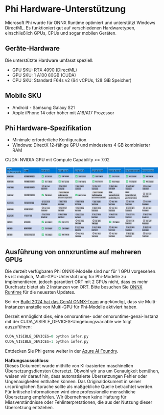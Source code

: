 # Phi Hardware-Unterstützung

Microsoft Phi wurde für ONNX Runtime optimiert und unterstützt Windows DirectML. Es funktioniert gut auf verschiedenen Hardwaretypen, einschließlich GPUs, CPUs und sogar mobilen Geräten.

## Geräte-Hardware
Die unterstützte Hardware umfasst speziell:

- GPU SKU: RTX 4090 (DirectML)
- GPU SKU: 1 A100 80GB (CUDA)
- CPU SKU: Standard F64s v2 (64 vCPUs, 128 GiB Speicher)

## Mobile SKU

- Android - Samsung Galaxy S21
- Apple iPhone 14 oder höher mit A16/A17 Prozessor

## Phi Hardware-Spezifikation

- Minimale erforderliche Konfiguration.
- Windows: DirectX 12-fähige GPU und mindestens 4 GB kombinierter RAM

CUDA: NVIDIA GPU mit Compute Capability >= 7.02

![HardwareSupport](../../../../../translated_images/01.phihardware.925db5699da7752cf486314e6db087580583cfbcd548970f8a257e31a8aa862c.de.png)

## Ausführung von onnxruntime auf mehreren GPUs

Die derzeit verfügbaren Phi ONNX-Modelle sind nur für 1 GPU vorgesehen. Es ist möglich, Multi-GPU-Unterstützung für Phi-Modelle zu implementieren, jedoch garantiert ORT mit 2 GPUs nicht, dass es mehr Durchsatz bietet als 2 Instanzen von ORT. Bitte besuchen Sie [ONNX Runtime](https://onnxruntime.ai/) für die neuesten Updates.

Bei der [Build 2024 hat das GenAI ONNX-Team](https://youtu.be/WLW4SE8M9i8?si=EtG04UwDvcjunyfC) angekündigt, dass sie Multi-Instanzen anstelle von Multi-GPU für Phi-Modelle aktiviert haben.

Derzeit ermöglicht dies, eine onnxruntime- oder onnxruntime-genai-Instanz mit der CUDA_VISIBLE_DEVICES-Umgebungsvariable wie folgt auszuführen:

```Python
CUDA_VISIBLE_DEVICES=0 python infer.py
CUDA_VISIBLE_DEVICES=1 python infer.py
```

Entdecken Sie Phi gerne weiter in der [Azure AI Foundry](https://ai.azure.com).

**Haftungsausschluss**:  
Dieses Dokument wurde mithilfe von KI-basierten maschinellen Übersetzungsdiensten übersetzt. Obwohl wir uns um Genauigkeit bemühen, weisen wir darauf hin, dass automatisierte Übersetzungen Fehler oder Ungenauigkeiten enthalten können. Das Originaldokument in seiner ursprünglichen Sprache sollte als maßgebliche Quelle betrachtet werden. Für kritische Informationen wird eine professionelle menschliche Übersetzung empfohlen. Wir übernehmen keine Haftung für Missverständnisse oder Fehlinterpretationen, die aus der Nutzung dieser Übersetzung entstehen.